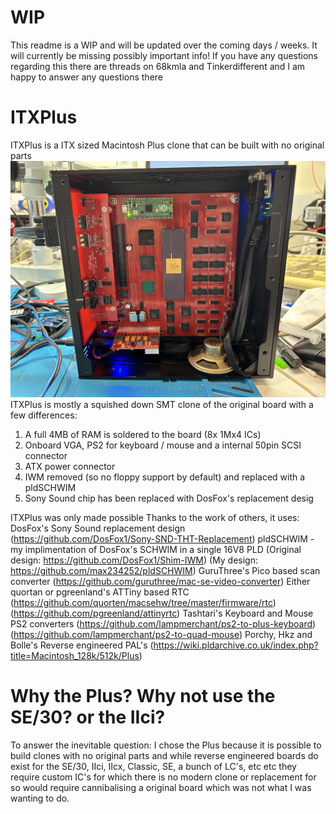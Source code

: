 # WIP
This readme is a WIP and will be updated over the coming days / weeks. It will currently be missing possibly important info!
If you have any questions regarding this there are threads on 68kmla and Tinkerdifferent and I am happy to answer any questions there
# ITXPlus
ITXPlus is a ITX sized Macintosh Plus clone that can be built with no original parts
![ITXPlus](https://github.com/max234252/ITXPlus/blob/main/Images/ITXPlus_V1.0RC_Build.jpg)
ITXPlus is mostly a squished down SMT clone of the original board with a few differences:
1) A full 4MB of RAM is soldered to the board (8x 1Mx4 ICs)
2) Onboard VGA, PS2 for keyboard / mouse and a internal 50pin SCSI connector
3) ATX power connector
4) IWM removed (so no floppy support by default) and replaced with a pldSCHWIM
5) Sony Sound chip has been replaced with DosFox's replacement desig

ITXPlus was only made possible Thanks to the work of others, it uses:
DosFox's Sony Sound replacement design (https://github.com/DosFox1/Sony-SND-THT-Replacement) 
pldSCHWIM - my implimentation of DosFox's SCHWIM in a single 16V8 PLD (Original design: https://github.com/DosFox1/Shim-IWM) (My design: https://github.com/max234252/pldSCHWIM)
GuruThree's Pico based scan converter (https://github.com/guruthree/mac-se-video-converter)
Either quortan or pgreenland's ATTiny based RTC (https://github.com/quorten/macsehw/tree/master/firmware/rtc) (https://github.com/pgreenland/attinyrtc)
Tashtari's Keyboard and Mouse PS2 converters (https://github.com/lampmerchant/ps2-to-plus-keyboard) (https://github.com/lampmerchant/ps2-to-quad-mouse)
Porchy, Hkz and Bolle's Reverse engineered PAL's (https://wiki.pldarchive.co.uk/index.php?title=Macintosh_128k/512k/Plus)

# Why the Plus? Why not use the SE/30? or the IIci?
To answer the inevitable question: I chose the Plus because it is possible to build clones with no original parts and while reverse engineered boards do exist for the SE/30, IIci, IIcx, Classic, SE, a bunch of LC's, etc etc they require custom IC's for which there is no modern clone or replacement for so would require cannibalising a original board which was not what I was wanting to do.
